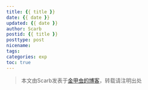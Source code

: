 ```yaml
---
title: {{ title }}
date: {{ date }}
updated: {{ date }}
author: Scarb
postid: {{ title }}
posttype: post
nicename: 
tags: 
categories: exp
toc: true
---
```


>本文由Scarb发表于[金甲虫的博客](http://47.106.131.90/blog)，转载请注明出处
